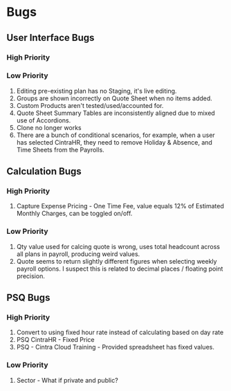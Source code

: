 # Bugs

## User Interface Bugs
### High Priority
### Low Priority
1. Editing pre-existing plan has no Staging, it's live editing.
2. Groups are shown incorrectly on Quote Sheet when no items added.
3. Custom Products aren't tested/used/accounted for.
4. Quote Sheet Summary Tables are inconsistently aligned due to mixed use of Accordions. 
5. Clone no longer works
6. There are a bunch of conditional scenarios, for example, when a user has selected CintraHR, they need to remove Holiday & Absence, and Time Sheets from the Payrolls.

## Calculation Bugs
### High Priority
1. Capture Expense Pricing - One Time Fee, value equals 12% of Estimated Monthly Charges, can be toggled on/off.
### Low Priority
1. Qty value used for calcing quote is wrong, uses total headcount across all plans in payroll, producing weird values.
2. Quote seems to return slightly different figures when selecting weekly payroll options. I suspect this is related to decimal places / floating point precision.

## PSQ Bugs
### High Priority
1. Convert to using fixed hour rate instead of calculating based on day rate
2. PSQ CintraHR - Fixed Price
3. PSQ - Cintra Cloud Training - Provided spreadsheet has fixed values.
### Low Priority
1. Sector - What if private and public?